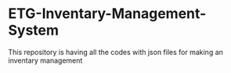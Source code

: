 # ETG-Inventary-Management-System
This repository is having all the codes with json files for making an inventary management
